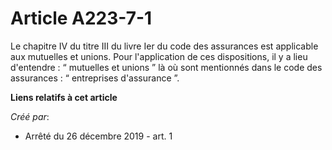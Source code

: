# Article A223-7-1

Le chapitre IV du titre III du livre Ier du code des assurances est applicable aux mutuelles et unions. Pour l'application de
ces dispositions, il y a lieu d'entendre : “ mutuelles et unions ” là où sont mentionnés dans le code des assurances : “
entreprises d'assurance ”.

**Liens relatifs à cet article**

_Créé par_:

  - Arrêté du 26 décembre 2019 - art. 1
